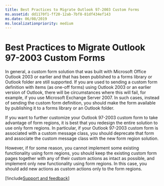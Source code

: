 ```yaml
---
title: Best Practices to Migrate Outlook 97-2003 Custom Forms
ms.assetid: dd1170f1-ff20-12ab-7bf8-81df434ef143
ms.date: 06/08/2019
ms.localizationpriority: medium
---
```



# Best Practices to Migrate Outlook 97-2003 Custom Forms

In general, a custom form solution that was built with Microsoft Office Outlook 2003 or earlier and that has been published to a forms library or Outlook folder are still supported. If you are used to sending a custom form definition with items (as one-off forms) using Outlook 2003 or an earlier version of Outlook, there will be circumstances where this will fail, for example, if you use Microsoft Exchange Server 2007. In such cases, instead of sending the custom form definition, you should make the form available by publishing it to a forms library or an Outlook folder.

If you want to further customize your Outlook 97-2003 custom form to take advantage of form regions, it is best that you redesign the entire solution to use only form regions. In particular, if your Outlook 97-2003 custom form is associated with a custom message class, you should deprecate that form and associate the custom message class with the new form region solution.

However, if for some reason, you cannot implement some existing functionality using form regions, you should keep the existing custom form pages together with any of their custom actions as intact as possible, and implement only new functionality using form regions. In this case, you should add new actions as custom actions only to the form regions.

[!include[Support and feedback](~/includes/feedback-boilerplate.md)]